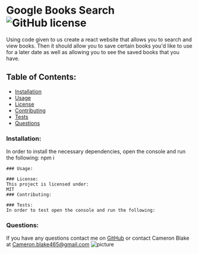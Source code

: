 # Google Books Search  ![GitHub license](https://img.shields.io/github/license/Naereen/StrapDown.js.svg)
Using code given to us create a react website that allows you to search and view books. Then it should allow you to save certain books you'd like to use for a later date as well as allowing you to see the saved books that you have.
## Table of Contents:
* [Installation](#installation)
* [Usage](#usage)
* [License](#license)
* [Contributing](#contributing)
* [Tests](#tests)
* [Questions](#questions)
### Installation:
In order to install the necessary dependencies, open the console and run the following: npm i
``````
### Usage:

### License:
This project is licensed under:
MIT
### Contributing:

### Tests:
In order to test open the console and run the following:
``````
### Questions:
If you have any questions contact me on [GitHub](https://github.com/Cameron-Blake) or contact 
Cameron Blake at Cameron.blake465@gmail.com
![picture](https://github.com/Cameron-Blake.png?size=80)
    
 